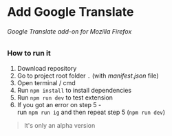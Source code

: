 # Add Google Translate
###### Google Translate add-on for Mozilla Firefox
### How to run it
1. Download repository
2. Go to project root folder `.` (with *manifest.json* file)
3. Open terminal / cmd
4. Run `npm install` to install dependencies
5. Run `npm run dev` to test extension 
6. If you got an error on step 5 -  
run `npm run ig` and then repeat step 5 (`npm run dev`)

> It's only an alpha version